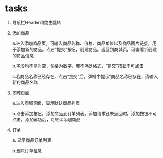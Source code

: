 # tasks

1. 导航栏Header和路由跳转

2. 添加商品

   a.进入添加商品页，可输入商品名称、价格、商品单位以及商品图片链接，用于添加新的商品。点击“提交”按钮，创建商品。返回到商城页，可查看新创建的商品信息

   b.字段均不能为空，价格为数字。若不满足格式，“提交”按钮不可点击

   c.若商品名称已经存在，点击“提交”后，弹框中提示“商品名称已存在，请输入新的商品名称

3. 商城页面

   a.进入商城页面，显示默认商品列表

   b.点击添加按钮，添加商品到订单列表。添加请求还未返回时，添加按钮不可点击，添加成功后，可继续添加商品

4. 订单

   a. 显示商品订单列表

   b.删除订单信息

